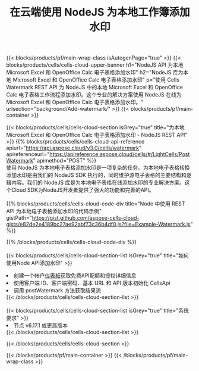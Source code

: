 ﻿---
title: 在云端使用 NodeJS 为本地工作簿添加水印
description: 用于使用 NodeJS 为 Microsoft Excel 和 OpenOffice Calc 添加水印的云 API 和 SDK。通过 Cells Cloud API SDK for NodeJS 为本地电子表格添加水印。
url: /zh/nodejs/background/add-watermark/
---
{{< blocks/products/pf/main-wrap-class isAutogenPage="true" >}}
{{< blocks/products/cells/cells-cloud-upper-banner h1="NodeJS API 为本地 Microsoft Excel 和 OpenOffice Calc 电子表格添加水印" h2="NodeJS 库为本地 Microsoft Excel 和 OpenOffice Calc 电子表格添加水印" p="使用 Cells Watermark REST API 为 NodeJS 中的本地 Microsoft Excel 和 OpenOffice Calc 电子表格工作流程添加水印。这个专业的解决方案使用 NodeJS 在线为 Microsoft Excel 和 OpenOffice Calc 电子表格添加水印。" urlsection="background/Add-watermark/" >}}
{{< blocks/products/pf/main-container >}}

{{< blocks/products/cells/cells-cloud-section isGrey="true" title="为本地 Microsoft Excel 和 OpenOffice Calc 电子表格添加水印 - NodeJS REST API" >}}
{{% blocks/products/cells/cells-cloud-api-reference apiurl="https://api.aspose.cloud/v3.0/cells/watermark" apireferenceurl="https://apireference.aspose.cloud/cells/#/LightCells/PostWatermark" apimethod="POST" %}}
<br/>
使用 NodeJS 为本地电子表格添加水印是一项复杂的任务。为本地电子表格转换添加水印是由我们的 NodeJS SDK 执行的，同时维护源电子表格的主要结构和逻辑内容。我们的 NodeJS 库是为本地电子表格在线添加水印的专业解决方案。这个Cloud SDK为NodeJS开发者提供了强大的功能和完善的API。
<br/>
<br/>
{{% blocks/products/cells/cells-cloud-code-div title="Node 中使用 REST API 为本地电子表格添加水印的代码示例" gistPath="https://gist.github.com/aspose-cells-cloud-gists/e82de2e4189bc27ae92abf73c36b4df0.js?file=Example-Watermark.js" %}}
  
{{% /blocks/products/cells/cells-cloud-code-div %}}
<br/>
<br/>
{{< blocks/products/cells/cells-cloud-section-list isGrey="true" title="如何使用Node API添加水印" >}}
<li>创建一个帐户<a href="https://dashboard.aspose.cloud/">仪表板</a>获取免费API配额和授权详细信息</li>
<li>使用客户端 ID、客户端密码、基本 URL 和 API 版本初始化 CellsApi</li>
<li>调用 postWatermark 方法获取结果流</li>
{{< /blocks/products/cells/cells-cloud-section-list >}}
<br/>
<br/>
{{< blocks/products/cells/cells-cloud-section-list isGrey="true" title="系统要求" >}}
<li>节点 v6.17.1 或更高版本</li>
{{< /blocks/products/cells/cells-cloud-section-list >}}

{{< /blocks/products/cells/cells-cloud-section >}}

{{< /blocks/products/pf/main-container >}}
{{< /blocks/products/pf/main-wrap-class >}}
